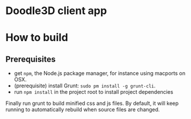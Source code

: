 Doodle3D client app
===================


# How to build

## Prerequisites
- get `npm`, the Node.js package manager, for instance using macports on OSX.
- (prerequisite) install Grunt: `sudo pm install -g grunt-cli`.
- run `npm install` in the project root to install project dependencies

Finally run grunt to build minified css and js files. By default, it will keep
running to automatically rebuild when source files are changed.
